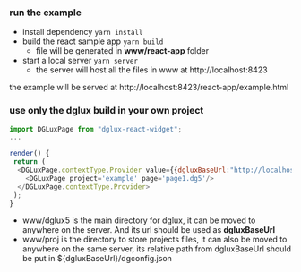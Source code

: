 ### run the example

- install dependency `yarn install`
- build the react sample app `yarn build`
  - file will be generated in **www/react-app** folder
- start a local server `yarn server`
  - the server will host all the files in www at http://localhost:8423
  
the example will be served at http://localhost:8423/react-app/example.html


### use only the dglux build in your own project

```javascript
import DGLuxPage from "dglux-react-widget";
...

render() {
 return (
  <DGLuxPage.contextType.Provider value={{dgluxBaseUrl:"http://localhost/dglux5/"}}>
    <DGLuxPage project='example' page='page1.dg5'/>
  </DGLuxPage.contextType.Provider>
 );
}
```

- www/dglux5 is the main directory for dglux, it can be moved to anywhere on the server. And its url should be used as **dgluxBaseUrl**
- www/proj is the directory to store projects files, it can also be moved to anywhere on the same server, its relative path from dgluxBaseUrl should be put in ${dgluxBaseUrl}/dgconfig.json